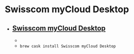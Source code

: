 # Swisscom myCloud Desktop
- [Swisscom myCloud Desktop](https://desktop.mycloud.ch/)
  - 
  - 
  - `brew cask install Swisscom myCloud Desktop`
